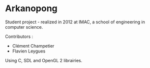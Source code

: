 Arkanopong
==========

Student project - realized in 2012 at IMAC, a school of engineering in computer science.

Contributors :
  - Clément Champetier
  - Flavien Leygues

Using C, SDL and OpenGL 2 librairies.
